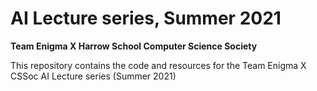# AI Lecture series, Summer 2021
**Team Enigma X Harrow School Computer Science Society**

This repository contains the code and resources for the Team Enigma X CSSoc AI Lecture series (Summer 2021)
